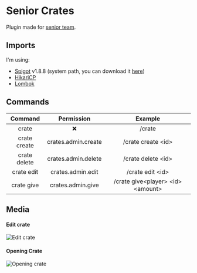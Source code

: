 
# Senior Crates

Plugin made for [senior team](https://www.senior-studios.com/discord).

## Imports
I'm using:
- [Spigot](http://spigotmc.org/) v1.8.8 (system path, you can download it [here](https://getbukkit.org/get/hNiHm0tuqAg1Xg7w7zudk63uHr0xo48D))
- [HikariCP](https://github.com/brettwooldridge/HikariCP)
- [Lombok](https://projectlombok.org/)

## Commands

|Command|Permission|Example|
|:-------:|:--------:|:---------:|
|crate|      ❌ | /crate
|crate create|crates.admin.create| /crate create \<id>
|crate delete|crates.admin.delete| /crate delete \<id>
|crate edit|crates.admin.edit| /crate edit \<id>
|crate give|crates.admin.give| /crate give\<player> \<id> \<amount>

## Media
#### Edit crate

![Edit crate](https://media.giphy.com/media/fGX8pnJuTB4o5vXuh0/giphy.gif)

#### Opening Crate

![Opening crate](https://media.giphy.com/media/RrsFarLU9dWaukfopO/giphy.gif)
